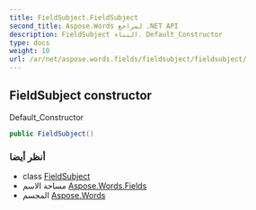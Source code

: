 ```yaml
---
title: FieldSubject.FieldSubject
second_title: Aspose.Words لمراجع .NET API
description: FieldSubject البناء. Default_Constructor
type: docs
weight: 10
url: /ar/net/aspose.words.fields/fieldsubject/fieldsubject/
---
```

## FieldSubject constructor

Default_Constructor

```csharp
public FieldSubject()
```

### أنظر أيضا

* class [FieldSubject](../)
* مساحة الاسم [Aspose.Words.Fields](../../fieldsubject/)
* المجسم [Aspose.Words](../../../)


